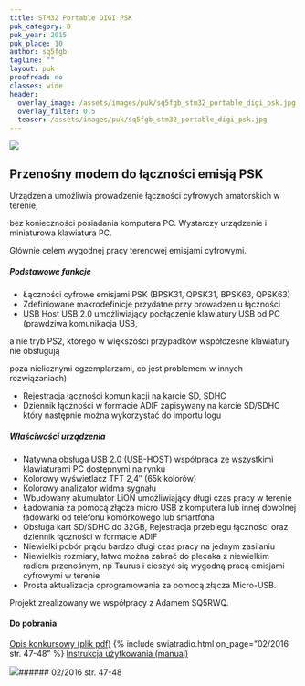 ```yaml
---
title: STM32 Portable DIGI PSK
puk_category: D
puk_year: 2015
puk_place: 10
author: sq5fgb
tagline: ""
layout: puk
proofread: no
classes: wide
header:
  overlay_image: /assets/images/puk/sq5fgb_stm32_portable_digi_psk.jpg
  overlay_filter: 0.5
  teaser: /assets/images/puk/sq5fgb_stm32_portable_digi_psk.jpg
---
```






 



![](assets/data/img/projects/2015-10-0.jpg) 



Przenośny modem do łączności emisją PSK
---------------------------------------





 Urządzenia umożliwia prowadzenie łączności cyfrowych amatorskich w terenie,

 bez konieczności posiadania komputera PC. Wystarczy urządzenie i miniaturowa klawiatura PC.

 Głównie celem wygodnej pracy terenowej emisjami cyfrowymi.




##### Podstawowe funkcje




* Łączności cyfrowe emisjami PSK (BPSK31, QPSK31, BPSK63, QPSK63)
* Zdefiniowane makrodefinicje przydatne przy prowadzeniu łączności
* USB Host USB 2.0 umożliwiający podłączenie klawiatury USB od PC (prawdziwa komunikacja USB,

 a nie tryb PS2, którego w większości przypadków współczesne klawiatury nie obsługują

 poza nielicznymi egzemplarzami, co jest problemem w innych rozwiązaniach)
* Rejestracja łączności komunikacji na karcie SD, SDHC
* Dziennik łączności w formacie ADIF zapisywany na karcie SD/SDHC który następnie można wykorzystać do importu logu




##### Właściwości urządzenia




* Natywna obsługa USB 2.0 (USB-HOST) współpraca ze wszystkimi klawiaturami PC dostępnymi na rynku
* Kolorowy wyświetlacz TFT 2,4″ (65k kolorów)
* Kolorowy analizator widma sygnału
* Wbudowany akumulator LiON umożliwiający długi czas pracy w terenie
* Ładowania za pomocą złącza micro USB z komputera lub innej dowolnej ładowarki od telefonu komórkowego lub smartfona
* Obsługa kart SD/SDHC do 32GB, Rejestracja przebiegu łączności oraz dziennik łączności w formacie ADIF
* Niewielki pobór prądu bardzo długi czas pracy na jednym zasilaniu
* Niewielkie rozmiary, łatwo można zabrać do plecaka z niewielkim radiem przenośnym, np Taurus i cieszyć się wygodną pracą emisjami cyfrowymi w terenie
* Prosta aktualizacja oprogramowania za pomocą złącza Micro-USB.






 Projekt zrealizowany we współpracy z Adamem SQ5RWQ.





#### Do pobrania

[Opis konkursowy (plik pdf)](assets/data/download/SQ5FGB_Modem-PSK.pdf)
{% include swiatradio.html on_page="02/2016 str. 47-48" %}
[Instrukcja użytkowania (manual)](assets/data/download/SQ5FGB_Kodek-PSK31-manual.pdf)




![](assets/img/logo/sr_logo_s.jpg)###### 02/2016 str. 47-48

 





 


